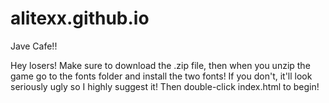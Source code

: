 # alitexx.github.io
Jave Cafe!!

Hey losers! Make sure to download the .zip file, then when you unzip the game go to the fonts folder and install the two fonts! If you don't, it'll look seriously ugly so I highly suggest it! Then double-click index.html to begin!
